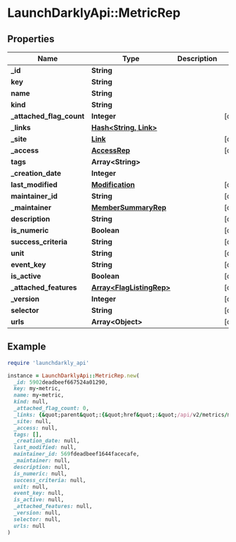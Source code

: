 # LaunchDarklyApi::MetricRep

## Properties

| Name | Type | Description | Notes |
| ---- | ---- | ----------- | ----- |
| **_id** | **String** |  |  |
| **key** | **String** |  |  |
| **name** | **String** |  |  |
| **kind** | **String** |  |  |
| **_attached_flag_count** | **Integer** |  | [optional] |
| **_links** | [**Hash&lt;String, Link&gt;**](Link.md) |  |  |
| **_site** | [**Link**](Link.md) |  | [optional] |
| **_access** | [**AccessRep**](AccessRep.md) |  | [optional] |
| **tags** | **Array&lt;String&gt;** |  |  |
| **_creation_date** | **Integer** |  |  |
| **last_modified** | [**Modification**](Modification.md) |  | [optional] |
| **maintainer_id** | **String** |  | [optional] |
| **_maintainer** | [**MemberSummaryRep**](MemberSummaryRep.md) |  | [optional] |
| **description** | **String** |  | [optional] |
| **is_numeric** | **Boolean** |  | [optional] |
| **success_criteria** | **String** |  | [optional] |
| **unit** | **String** |  | [optional] |
| **event_key** | **String** |  | [optional] |
| **is_active** | **Boolean** |  | [optional] |
| **_attached_features** | [**Array&lt;FlagListingRep&gt;**](FlagListingRep.md) |  | [optional] |
| **_version** | **Integer** |  | [optional] |
| **selector** | **String** |  | [optional] |
| **urls** | **Array&lt;Object&gt;** |  | [optional] |

## Example

```ruby
require 'launchdarkly_api'

instance = LaunchDarklyApi::MetricRep.new(
  _id: 5902deadbeef667524a01290,
  key: my-metric,
  name: my-metric,
  kind: null,
  _attached_flag_count: 0,
  _links: {&quot;parent&quot;:{&quot;href&quot;:&quot;/api/v2/metrics/my-project&quot;,&quot;type&quot;:&quot;application/json&quot;},&quot;self&quot;:{&quot;href&quot;:&quot;/api/v2/metrics/my-project/my-metric&quot;,&quot;type&quot;:&quot;application/json&quot;}},
  _site: null,
  _access: null,
  tags: [],
  _creation_date: null,
  last_modified: null,
  maintainer_id: 569fdeadbeef1644facecafe,
  _maintainer: null,
  description: null,
  is_numeric: null,
  success_criteria: null,
  unit: null,
  event_key: null,
  is_active: null,
  _attached_features: null,
  _version: null,
  selector: null,
  urls: null
)
```

